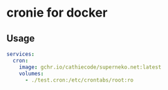 # cronie for docker

## Usage

```compose.yml
services:
  cron:
    image: gchr.io/cathiecode/superneko.net:latest
    volumes:
      - ./test.cron:/etc/crontabs/root:ro
```
